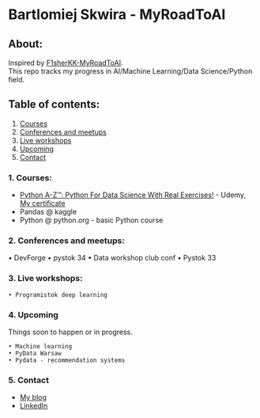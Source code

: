 # Bartlomiej Skwira - MyRoadToAI

## About:
Inspired by [F1sherKK-MyRoadToAI](https://github.com/FisherKK/F1sherKK-MyRoadToAI).  
This repo tracks my progress in AI/Machine Learning/Data Science/Python field.

## Table of contents:

1. [Courses](https://github.com/BartlomiejSkwira/MyRoadToAI#1-courses)
2. [Conferences and meetups](https://github.com/BartlomiejSkwira/MyRoadToAI#2-conferences-and-meetups)
3. [Live workshops](https://github.com/BartlomiejSkwira/MyRoadToAI#3-live-workshops)
4. [Upcoming](https://github.com/BartlomiejSkwira/MyRoadToAI#4-upcoming)
5. [Contact](https://github.com/BartlomiejSkwira/MyRoadToAI#4-contact)


### 1. Courses:
- [Python A-Z™: Python For Data Science With Real Exercises!](https://www.udemy.com/python-coding/learn/v4/overview) - Udemy, [My certificate](https://www.udemy.com/certificate/UC-CI7PT7QR)
- Pandas @ kaggle
- Python @ python.org - basic Python course

### 2. Conferences and meetups:

• DevForge
	• pystok 34
	• Data workshop club conf
	• Pystok 33

### 3. Live workshops:
	• Programistok deep learning

### 4. Upcoming
Things soon to happen or in progress.

	• Machine learning
	• PyData Warsaw
	• Pydata - recommendation systems

### 5. Contact
- [My blog](https://medium.com/@BartekSkwira)
- [LinkedIn](https://www.linkedin.com/in/bartlomiejskwira/)
